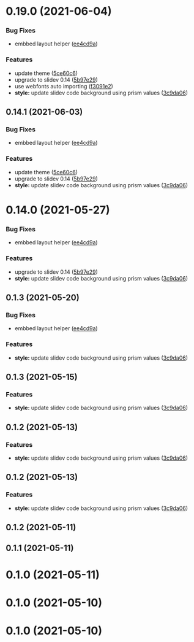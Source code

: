 # 0.19.0 (2021-06-04)


### Bug Fixes

* embbed layout helper ([ee4cd9a](https://github.com/slidevjs/themes/commit/ee4cd9a1456da59ddb8baafb6a4783f94200f42c))


### Features

* update theme ([5ce60c6](https://github.com/slidevjs/themes/commit/5ce60c6a139a497acde5f4cbceb456854599f4f9))
* upgrade to slidev 0.14 ([5b97e29](https://github.com/slidevjs/themes/commit/5b97e29c45c51ef724252df2b711d1b30c7208cd))
* use webfonts auto importing ([f3091e2](https://github.com/slidevjs/themes/commit/f3091e2f4fac1137bafaa841050690b956f607a4))
* **style:** update slidev code background using prism values ([3c9da06](https://github.com/slidevjs/themes/commit/3c9da061865d15ea40efffd550b8c1ccbcd95c61))



## 0.14.1 (2021-06-03)


### Bug Fixes

* embbed layout helper ([ee4cd9a](https://github.com/slidevjs/themes/commit/ee4cd9a1456da59ddb8baafb6a4783f94200f42c))


### Features

* update theme ([5ce60c6](https://github.com/slidevjs/themes/commit/5ce60c6a139a497acde5f4cbceb456854599f4f9))
* upgrade to slidev 0.14 ([5b97e29](https://github.com/slidevjs/themes/commit/5b97e29c45c51ef724252df2b711d1b30c7208cd))
* **style:** update slidev code background using prism values ([3c9da06](https://github.com/slidevjs/themes/commit/3c9da061865d15ea40efffd550b8c1ccbcd95c61))



# 0.14.0 (2021-05-27)


### Bug Fixes

* embbed layout helper ([ee4cd9a](https://github.com/slidevjs/themes/commit/ee4cd9a1456da59ddb8baafb6a4783f94200f42c))


### Features

* upgrade to slidev 0.14 ([5b97e29](https://github.com/slidevjs/themes/commit/5b97e29c45c51ef724252df2b711d1b30c7208cd))
* **style:** update slidev code background using prism values ([3c9da06](https://github.com/slidevjs/themes/commit/3c9da061865d15ea40efffd550b8c1ccbcd95c61))



## 0.1.3 (2021-05-20)


### Bug Fixes

* embbed layout helper ([ee4cd9a](https://github.com/slidevjs/themes/commit/ee4cd9a1456da59ddb8baafb6a4783f94200f42c))


### Features

* **style:** update slidev code background using prism values ([3c9da06](https://github.com/slidevjs/themes/commit/3c9da061865d15ea40efffd550b8c1ccbcd95c61))



## 0.1.3 (2021-05-15)


### Features

* **style:** update slidev code background using prism values ([3c9da06](https://github.com/slidevjs/themes/commit/3c9da061865d15ea40efffd550b8c1ccbcd95c61))



## 0.1.2 (2021-05-13)


### Features

* **style:** update slidev code background using prism values ([3c9da06](https://github.com/slidevjs/themes/commit/3c9da061865d15ea40efffd550b8c1ccbcd95c61))



## 0.1.2 (2021-05-13)


### Features

* **style:** update slidev code background using prism values ([3c9da06](https://github.com/slidevjs/themes/commit/3c9da061865d15ea40efffd550b8c1ccbcd95c61))



## 0.1.2 (2021-05-11)



## 0.1.1 (2021-05-11)



# 0.1.0 (2021-05-11)



# 0.1.0 (2021-05-10)



# 0.1.0 (2021-05-10)



